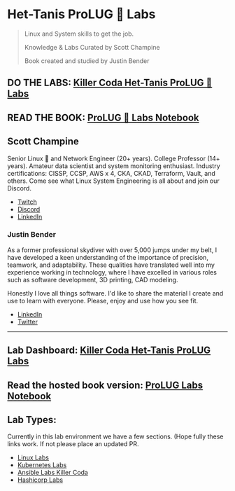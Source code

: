 # Het-Tanis ProLUG 🐧 Labs

> Linux and System skills to get the job.
>
> Knowledge & Labs Curated by Scott Champine
>
> Book created and studied by Justin Bender

## DO THE LABS: [Killer Coda Het-Tanis ProLUG 🐧 Labs](https://killercoda.com/het-tanis/)

## READ THE BOOK: [ProLUG 🐧 Labs Notebook](https://scriptalchemist.github.io/ProLUG-labs/)

## Scott Champine

Senior Linux 🐧 and Network Engineer (20+ years). College Professor (14+ years). Amateur data scientist and system monitoring enthusiast. Industry certifications: CISSP, CCSP, AWS x 4, CKA, CKAD, Terraform, Vault, and others. Come see what Linux System Engineering is all about and join our Discord.

* [Twitch](https://www.twitch.tv/het_tanis)
* [Discord](https://discord.gg/6QYeStX)
* [LinkedIn](https://www.linkedin.com/in/scott-champine/)

### Justin Bender

As a former professional skydiver with over 5,000 jumps under my belt, I
have developed a keen understanding of the importance of precision,
teamwork, and adaptability. These qualities have translated well into my
experience working in technology, where I have excelled in various roles
such as software development, 3D printing, CAD modeling.

Honestly I love all things software. I'd like to share the material I
create and use to learn with everyone. Please, enjoy and use how you see
fit.

* [LinkedIn](https://www.linkedin.com/in/benderjustin/)
* [Twitter](https://twitter.com/ScriptAlchemist)

---

## Lab Dashboard: [Killer Coda Het-Tanis ProLUG Labs](https://killercoda.com/het-tanis/)

## Read the hosted book version: [ProLUG Labs Notebook](https://scriptalchemist.github.io/ProLUG-labs/)

## Lab Types:

Currently in this lab environment we have a few sections. (Hope fully
these links work. If not please place an updated PR.

* [Linux Labs](https://killercoda.com/het-tanis/course/Linux-Labs)
* [Kubernetes Labs](https://killercoda.com/het-tanis/course/Kubernetes-Labs)
* [Ansible Labs Killer Coda](https://killercoda.com/het-tanis/course/Ansible-Labs)
* [Hashicorp Labs](https://killercoda.com/het-tanis/course/Hashicorp-Labs)

